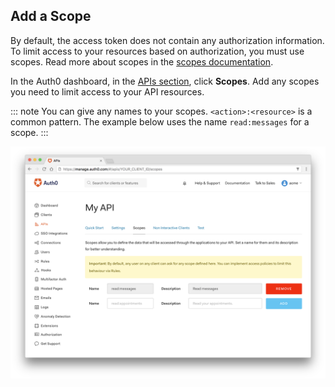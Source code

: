 ## Add a Scope

By default, the access token does not contain any authorization information. To limit access to your resources based on authorization, you must use scopes. Read more about scopes in the  [scopes documentation](/scopes).

In the Auth0 dashboard, in the [APIs section](${manage_url}/#/apis), click **Scopes**. Add any scopes you need to limit access to your API resources.

::: note
You can give any names to your scopes. `<action>:<resource>` is a common pattern. The example below uses the name `read:messages` for a scope.
:::

![create scope](/media/articles/api-auth/create-scope.png)
